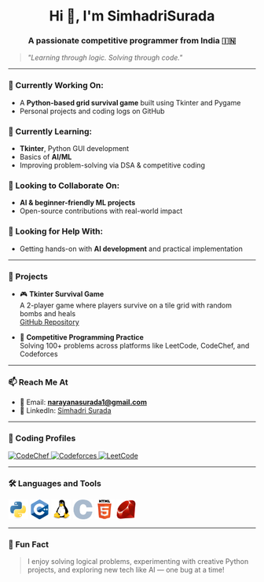 <h1 align="center">Hi 👋, I'm SimhadriSurada</h1>
<h3 align="center">A passionate competitive programmer from India 🇮🇳</h3>

> *"Learning through logic. Solving through code."*

---

### 🔭 Currently Working On:
- A **Python-based grid survival game** built using Tkinter and Pygame
- Personal projects and coding logs on GitHub

### 🌱 Currently Learning:
- **Tkinter**, Python GUI development
- Basics of **AI/ML**
- Improving problem-solving via DSA & competitive coding

### 👯 Looking to Collaborate On:
- **AI & beginner-friendly ML projects**
- Open-source contributions with real-world impact

### 🤝 Looking for Help With:
- Getting hands-on with **AI development** and practical implementation

---

### 💼 Projects

- 🎮 **Tkinter Survival Game**  
  A 2-player game where players survive on a tile grid with random bombs and heals  
  [GitHub Repository](https://github.com/simhadrisurada/project)

- 🧠 **Competitive Programming Practice**  
  Solving 100+ problems across platforms like LeetCode, CodeChef, and Codeforces

---

### 📫 Reach Me At

- 📧 Email: **narayanasurada1@gmail.com**
- 💼 LinkedIn: [Simhadri Surada](https://www.linkedin.com/in/simhadri-surada-372ba8341/?lipi=urn%3Ali%3Apage%3Ad_flagship3_profile_view_base%3BMkPejepqR7aw%2BBJAofcQFQ%3D%3D)

---

### 🔗 Coding Profiles

<p align="left">
<a href="https://www.codechef.com/users/parrot_king" target="_blank">
  <img src="https://cdn.jsdelivr.net/npm/simple-icons@3.1.0/icons/codechef.svg" alt="CodeChef" height="30" width="40" />
</a>
<a href="https://codeforces.com/profile/simhadri_student" target="_blank">
  <img src="https://raw.githubusercontent.com/rahuldkjain/github-profile-readme-generator/master/src/images/icons/Social/codeforces.svg" alt="Codeforces" height="30" width="40" />
</a>
<a href="https://www.leetcode.com/simhadri_surada" target="_blank">
  <img src="https://raw.githubusercontent.com/rahuldkjain/github-profile-readme-generator/master/src/images/icons/Social/leet-code.svg" alt="LeetCode" height="30" width="40" />
</a>
</p>

---

### 🛠️ Languages and Tools

<p align="left">
  <a href="https://www.python.org" target="_blank"><img src="https://raw.githubusercontent.com/devicons/devicon/master/icons/python/python-original.svg" alt="Python" width="40" height="40"/></a>
  <a href="https://www.w3schools.com/cpp/" target="_blank"><img src="https://raw.githubusercontent.com/devicons/devicon/master/icons/cplusplus/cplusplus-original.svg" alt="C++" width="40" height="40"/></a>
  <a href="https://www.linux.org/" target="_blank"><img src="https://raw.githubusercontent.com/devicons/devicon/master/icons/linux/linux-original.svg" alt="Linux" width="40" height="40"/></a>
  <a href="https://www.cprogramming.com/" target="_blank"><img src="https://raw.githubusercontent.com/devicons/devicon/master/icons/c/c-original.svg" alt="C" width="40" height="40"/></a>
  <a href="https://www.w3.org/html/" target="_blank"><img src="https://raw.githubusercontent.com/devicons/devicon/master/icons/html5/html5-original-wordmark.svg" alt="HTML5" width="40" height="40"/></a>
  <a href="https://www.ruby-lang.org/en/" target="_blank"><img src="https://raw.githubusercontent.com/devicons/devicon/master/icons/ruby/ruby-original.svg" alt="Ruby" width="40" height="40"/></a>
</p>

---

### 🧠 Fun Fact
> I enjoy solving logical problems, experimenting with creative Python projects, and exploring new tech like AI — one bug at a time!



